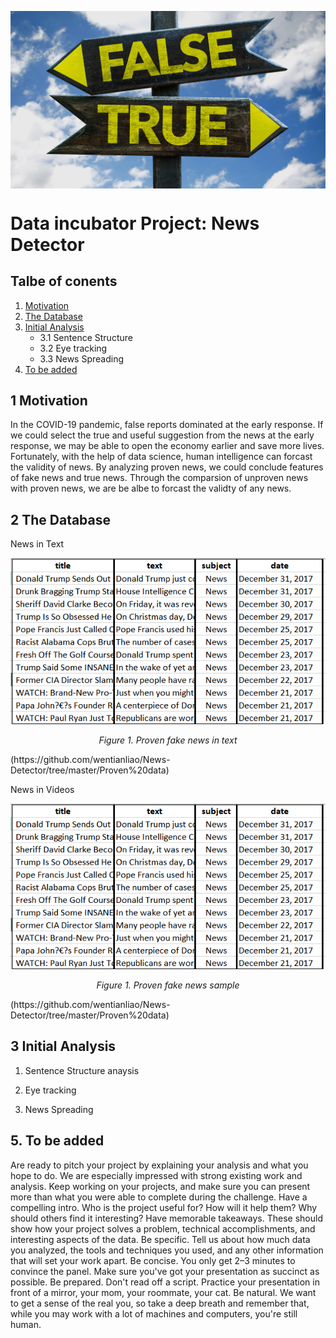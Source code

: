 <p align="center">
<img src="Images/true-false-fake-real-signs-ss-1920_mqs0yk.jpg" width="850"  align="middle"/>

# Data incubator Project: News Detector
## Talbe of conents
1. [Motivation](#1-motivation)
2. [The Database](#2-the-database)
3. [Initial Analysis](#3-Initial-Analysis)
	* 3.1 Sentence Structure 
	* 3.2 Eye tracking 
	* 3.3 News Spreading
3. [To be added](#5-to-be-added)

## 1 Motivation
In the COVID-19 pandemic, false reports dominated at the early response. If we could select the true and useful suggestion from the news at the early response, we may be able to open the economy earlier and save more lives. Fortunately, with the help of data science, human intelligence can forcast the validity of news. By analyzing proven news, we could conclude features of fake news and true news. Through the comparsion of unproven news with proven news, we are be albe to forcast the validty of any news. 

## 2 The Database
News in Text

![](Images/Proven_fake_news_sample.PNG)
<p align="center"><i>Figure 1. Proven fake news in text</i></p>
(https://github.com/wentianliao/News-Detector/tree/master/Proven%20data)

News in Videos 

![](Images/Proven_fake_news_sample.PNG)
<p align="center"><i>Figure 1. Proven fake news sample</i></p>
(https://github.com/wentianliao/News-Detector/tree/master/Proven%20data)


## 3 Initial Analysis
1. Sentence Structure anaysis

2. Eye tracking  

3. News Spreading


## 5. To be added


Are ready to pitch your project by explaining your analysis and what you hope to do. We are especially impressed with strong existing work and analysis.
Keep working on your projects, and make sure you can present more than what you were able to complete during the challenge.
Have a compelling intro. Who is the project useful for? How will it help them? Why should others find it interesting?
Have memorable takeaways. These should show how your project solves a problem, technical accomplishments, and interesting aspects of the data.
Be specific. Tell us about how much data you analyzed, the tools and techniques you used, and any other information that will set your work apart.
Be concise. You only get 2–3 minutes to convince the panel. Make sure you've got your presentation as succinct as possible.
Be prepared. Don't read off a script. Practice your presentation in front of a mirror, your mom, your roommate, your cat.
Be natural. We want to get a sense of the real you, so take a deep breath and remember that, while you may work with a lot of machines and computers, you're still human.
